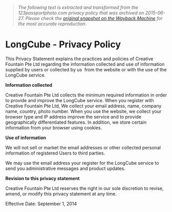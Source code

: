 > *The following text is extracted and transformed from the 123passportphoto.com privacy policy that was archived on 2015-06-27. Please check the [original snapshot on the Wayback Machine](https://web.archive.org/web/20150627060019id_/http%3A//www.123passportphoto.com/privacy.php) for the most accurate reproduction.*

# LongCube - Privacy Policy

This Privacy Statement explains the practices and policies of Creative Fountain Pte Ltd regarding the information collected and use of information supplied by users or collected by us  from the website or with the use of the LongCube service. 

**Information collected**

Creative Fountain Pte Ltd collects the minimum required information in order to provide and improve the LongCube service. When you register with Creative Fountain Pte Ltd, We collect your email address, name, company name, country, photo number. When you use the website, we collect your browser type and IP address improve the service and to provide geographically differentiated features. In addition, we store certain information from your browser using cookies. 

**Use of information**

We will not sell or market the email addresses or other collected personal information of registered Users to third parties. 

We may use the email address your register for the LongCube service to send you administrative messages and product updates. 

**Revision to this privacy statement**

Creative Fountain Pte Ltd reserves the right in our sole discretion to revise, amend, or modify this privacy statement at any time. 

Effective Date: September 1, 2014 
